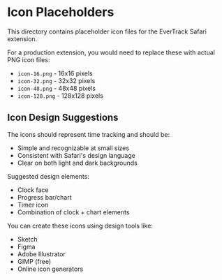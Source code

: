 # Icon Placeholders

This directory contains placeholder icon files for the EverTrack Safari extension.

For a production extension, you would need to replace these with actual PNG icon files:

- `icon-16.png` - 16x16 pixels
- `icon-32.png` - 32x32 pixels  
- `icon-48.png` - 48x48 pixels
- `icon-128.png` - 128x128 pixels

## Icon Design Suggestions

The icons should represent time tracking and should be:
- Simple and recognizable at small sizes
- Consistent with Safari's design language
- Clear on both light and dark backgrounds

Suggested design elements:
- Clock face
- Progress bar/chart
- Timer icon
- Combination of clock + chart elements

You can create these icons using design tools like:
- Sketch
- Figma
- Adobe Illustrator
- GIMP (free)
- Online icon generators
